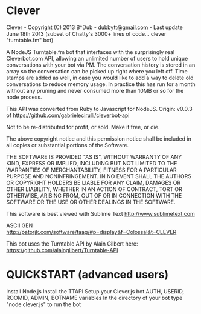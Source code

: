 Clever
======

Clever - Copyright (C) 2013 B^Dub - dubbytt@gmail.com - Last update June 18th 2013
(subset of Chatty's 3000+ lines of code... clever "turntable.fm" bot)

A NodeJS Turntable.fm bot that interfaces with the surprisingly real
Cleverbot.com API, allowing an unlimited number of users to hold
unique conversations with your bot via PM.  The conversation history
is stored in an array so the conversation can be picked up right 
where you left off.  Time stamps are added as well, in case you would
like to add a way to delete old conversations to reduce memory usage.
In practice this has run for a month without any pruning and never 
consumed more than 10MB or so for the node process.

This API was converted from Ruby to Javascript for NodeJS.
Origin: v0.0.3 of https://github.com/gabrielecirulli/cleverbot-api

Not to be re-distributed for profit, or sold. Make it free, or die.

The above copyright notice and this permission notice shall be included in
all copies or substantial portions of the Software.

THE SOFTWARE IS PROVIDED "AS IS", WITHOUT WARRANTY OF ANY KIND, EXPRESS OR
IMPLIED, INCLUDING BUT NOT LIMITED TO THE WARRANTIES OF MERCHANTABILITY,
FITNESS FOR A PARTICULAR PURPOSE AND NONINFRINGEMENT. IN NO EVENT SHALL THE
AUTHORS OR COPYRIGHT HOLDERS BE LIABLE FOR ANY CLAIM, DAMAGES OR OTHER
LIABILITY, WHETHER IN AN ACTION OF CONTRACT, TORT OR OTHERWISE, ARISING
FROM, OUT OF OR IN CONNECTION WITH THE SOFTWARE OR THE USE OR OTHER DEALINGS
IN THE SOFTWARE.

This software is best viewed with Sublime Text http://www.sublimetext.com

ASCII GEN http://patorjk.com/software/taag/#p=display&f=Colossal&t=CLEVER

This bot uses the Turntable API by Alain Gilbert here:
https://github.com/alaingilbert/Turntable-API

QUICKSTART (advanced users)
===========================
Install Node.js
Install the TTAPI
Setup your Clever.js bot AUTH, USERID, ROOMID, ADMIN, BOTNAME variables
In the directory of your bot type "node clever.js" to run the bot
